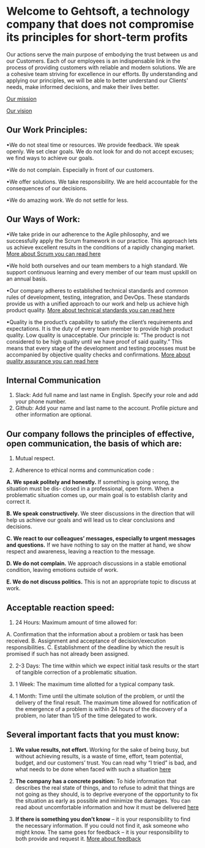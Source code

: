 # Welcome to Gehtsoft, a technology company that does not compromise its principles for short-term profits
Our actions serve the main purpose of embodying the trust between us and our Customers. Each of our employees is an indispensable link in the process of providing customers with reliable and modern solutions.
We are a cohesive team striving for excellence in our efforts. 
By understanding and applying our principles, we will be able to better understand our Clients' needs, make informed decisions, and make their lives better.

[Our mission](https://github.com/gehtsoft-usa/ManagementDocuments/blob/main/Vision/Mission.md)
>
[Our vision](https://github.com/gehtsoft-usa/ManagementDocuments/blob/main/Vision/gehtsoft2023.md)

## Our Work Principles:
•We do not steal time or resources. We provide feedback. We speak openly. We set clear goals. 
We do not look for and do not accept excuses; we find ways to achieve our goals.
>
•We do not complain. Especially in front of our customers.
>
•We offer solutions. We take responsibility. We are held accountable for the consequences of our 
decisions.
>
•We do amazing work. We do not settle for less.

## Our Ways of Work:
•We take pride in our adherence to the Agile philosophy, and we successfully apply the Scrum 
framework in our practice. This approach lets us achieve excellent results in the conditions of a 
rapidly changing market. [More about Scrum you can read here](https://github.com/gehtsoft-usa/ManagementDocuments/tree/main/ProcessStandards/ScrumArtifacts) 
>
•We hold both ourselves and our team members to a high standard. We support continuous 
learning and every member of our team must upskill on an annual basis.
>
•Our company adheres to established technical standards and common rules of development, 
testing, integration, and DevOps. These standards provide us with a unified approach to our 
work and help us achieve high product quality. [More about technical standards you can read here](https://github.com/gehtsoft-usa/ManagementDocuments/tree/main/TechnicalStandards)
>
•Quality is the product’s capability to satisfy the client’s requirements and expectations. It is the 
duty of every team member to provide high product quality. Low quality is unacceptable. Our 
principle is: “The product is not considered to be high quality until we have proof of said 
quality.” This means that every stage of the development and testing processes must be 
accompanied by objective quality checks and confirmations. [More about quality assurance you can read here](https://github.com/gehtsoft-usa/ManagementDocuments/blob/main/ProcessStandards/QualityAssurance.md) 

## Internal Communication
1. Slack: Add full name and last name in English. Specify your role and add your phone number.
2. Github: Add your name and last name to the account. Profile picture and other information 
are optional.

## Our company follows the principles of effective, open communication, the basis of which are: 
1. Mutual respect.
>
2. Adherence to ethical norms  and communication code :
>
**A. We speak politely and honestly.** If something is going wrong, the situation must be dis-
closed in a professional, open form. When a problematic situation comes up, our main 
goal is to establish clarity and correct it.
>
**B. We speak constructively.** We steer discussions in the direction that will help us achieve 
our goals and will lead us to clear conclusions and decisions.  
>
**C. We react to our colleagues’ messages, especially to urgent messages and questions.** If 
we have nothing to say on the matter at hand, we show respect and awareness, leaving a 
reaction to the message.
>
**D. We do not complain.** We approach discussions in a stable emotional condition, leaving 
emotions outside of work.
>
**E. We do not discuss politics.** This is not an appropriate topic to discuss at work. 

## Acceptable reaction speed:
1. 24 Hours: Maximum amount of time allowed for:
>
A. Confirmation that the information about a problem or task has been received.
B. Assignment and acceptance of decision/execution responsibilities.
C. Establishment of the deadline by which the result is promised if such has not already 
been assigned.
>
2. 2-3 Days: The time within which we expect initial task results or the start of tangible correction of a problematic situation.
>
3. 1 Week: The maximum time allotted for a typical company task.
>
4. 1 Month: Time until the ultimate solution of the problem, or until the delivery of the final result.
The maximum time allowed for notification of the emergence of a problem is within 24 hours of the
discovery of a problem, no later than 1/5 of the time delegated to work.

## Several important facts that you must know:
1. **We value results, not effort.** Working for the sake of being busy, but without achieving results, 
is a waste of time, effort, team potential, budget, and our customers’ trust. You can read why
“I tried” is bad, and what needs to be done when faced with such a situation [here](https://github.com/gehtsoft-usa/ManagementDocuments/blob/main/Behavior/WhyITriedIsBad.md)
>
2. **The company has a concrete position:** To hide information that describes the real state of 
things, and to refuse to admit that things are not going as they should, is to deprive everyone
of the opportunity to fix the situation as early as possible and minimize the damages.  You can 
read about uncomfortable information and how it must be delivered [here](https://github.com/gehtsoft-usa/ManagementDocuments/blob/main/Behavior/Whistleblowing.md)
>
3. **If there is something you don’t know** – it is your responsibility to find the necessary information. If you could not find it, ask someone who might know. The same goes for feedback 
– it is your responsibility to both provide and request it. [More about feedback](https://github.com/gehtsoft-usa/ManagementDocuments/blob/main/Behavior/Feedback.md) 

